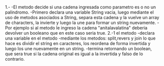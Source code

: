1.-
-El metodo decide si una cadena ingresada como parametro es o no un palindromo.
-Primero declara una variable String vacia, luego mediante el uso de metodos asociados a String, separa esta cadena y la vuelve un array de characters, la invierte y luego la une para formar un string nuevamente.
-Por ejemplo si al metodo le ingreso la cadena "anitalavalatina" deberia devolver un booleano que en este caso seria true.
2.-1 el metodo 
-declara una variable en el metodo
-mediante los metodos: split,revers y join lo que hace es dividir el string en caracteres, los reordena de forma invertida y luego los une nuevamente en un string.
-termina retornando un boolean, que sera true si la cadena original es igual a la invertida y falso de lo contrario.
